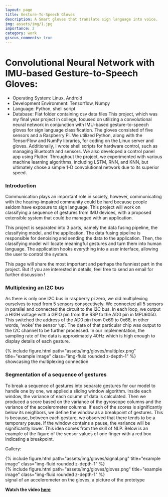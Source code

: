 ```yaml
---
layout: page
title: Gesture-To-Speech Gloves
description: A Smart gloves that translate sign language into voice.
img: assets/img/1.jpg
importance: 2
category: work
giscus_comments: true
---
```


# Convolutional Neural Network with IMU-based Gesture-to-Speech Gloves:
- Operating System: Linux, Android
- Development Environment: Tensorflow, Numpy
- Language: Python, shell script
- Database: Flat folder containing csv data files
This project, which was my final year project in college, focused on utilizing a convolutional neural network in conjunction with IMU-based gesture-to-speech gloves for sign language classification. The gloves consisted of five sensors and a Raspberry Pi. We utilized Python, along with the TensorFlow and NumPy libraries, for coding on the Linux server and gloves. Additionally, I wrote shell scripts for hardware control, such as managing Bluetooth and sensors. We also developed a control panel
app using Flutter. Throughout the project, we experimented with various machine learning algorithms, including LSTM, RNN, and KNN, but ultimately chose a simple 1-D convolutional network due to its superior speed.


### Introduction 
Communication plays an important role in society, however, communicating with the 
hearing-impaired community could be hard because people seldom have exposure to sign 
language. This project will work on classifying a sequence of gestures from IMU devices, with a proposed extensible
system that could be managed with an application.  

This project is separated into 3 parts, namely the data fusing pipeline, the classifying model, 
and the application. The data fusing pipeline is responsible for denoising and sending the data 
to the application. Then, the classifying model will locate meaningful gestures and turn them 
into human language. The application hooks everything into a user interface, allowing the 
user to control the system.  

This page will share the most important and perhaps the funniest part in the project. But if you are interested in details, feel free to send an email for further discussion !  

### Multiplexing an I2C bus
As there is only one I2C bus in raspberry pi zero, we did multiplexing ourselves to read from 
5 sensors consecutively. We connected all 5 sensors in parallel and connected the circuit to 
the I2C bus. In each loop, we output a HIGH voltage with a GPIO pin from the RSP to the 
AD0 pin in MPU6050. This switched the address of the AD0 pin from 0x69 to 0x68, in other 
words, ‘woke’ the sensor ‘up’. The data of that particular chip was output to the I2C channel 
to be further processed. In our implementation, the sampling rate of the data is approximately 
40Hz which is high enough to display details of each gesture.  

<div class="row">
    <div class="col-sm mt-3 mt-md-0">
        {% include figure.html path="assets/img/gloves/multiplex.png" title="example image" class="img-fluid rounded z-depth-1" %}
    </div>
</div>
<div class="caption">
    showcasing the multiplexing connection
</div>

### Segmentation of a sequence of gestures
To break a sequence of gestures into separate gestures for our model to handle one by one, we 
applied a sliding window algorithm. Inside each window, the variance of each column of data 
is calculated. Then we produced a score based on the variance of the gyroscope columns and 
the variance of the accelerometer columns. If each of the scores is significantly below its 
neighbors, we define the window as a breakpoint of gestures. This is because, between each 
gesture, we observed that there tends to be a temporary pause. If the window contains a pause, 
the variance will be significantly lower. This idea comes from the skill of NLP. Below is an 
example of the figure of the sensor values of one finger with a red box indicating a 
breakpoint.

Gallery:

<div class="row justify-content-sm-center">
    <div class="col-sm-8 mt-3 mt-md-0">
        {% include figure.html path="assets/img/gloves/signal.png" title="example image" class="img-fluid rounded z-depth-1" %}
    </div>
    <div class="col-sm-4 mt-3 mt-md-0">
        {% include figure.html path="assets/img/gloves/gloves.png" title="example image" class="img-fluid rounded z-depth-1" %}
    </div>
</div>
<div class="caption">
    signal of an accelerometer on the gloves, a picture of the prototype
</div>

**Watch the video [here](https://cse.hkust.edu.hk/ug/fyp/posters/gallery/2022-2023/107_CSB2_Media.mp4)**